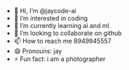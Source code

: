 - 👋 Hi, I’m @jaycode-ai
- 👀 I’m interested in coding
- 🌱 I’m currently learning ai and ml
- 💞️ I’m looking to collaborate on github
- 📫 How to reach me 8949945557
- 😄 Pronouns: jay
- ⚡ Fun fact: i am a photographer

<!---
jaycode-ai/jaycode-ai is a ✨ special ✨ repository because its `README.md` (this file) appears on your GitHub profile.
You can click the Preview link to take a look at your changes.
--->
